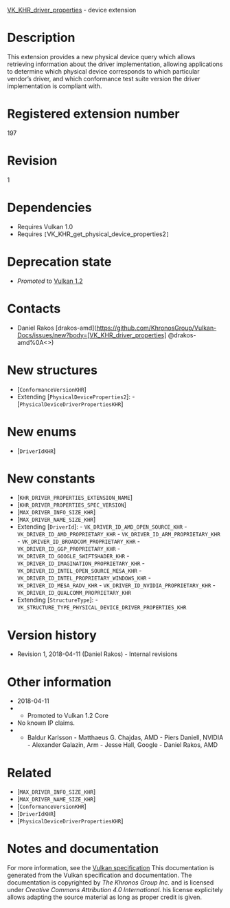 [VK_KHR_driver_properties](https://www.khronos.org/registry/vulkan/specs/1.3-extensions/man/html/VK_KHR_driver_properties.html) - device extension

# Description
This extension provides a new physical device query which allows retrieving
information about the driver implementation, allowing applications to
determine which physical device corresponds to which particular vendor’s
driver, and which conformance test suite version the driver implementation
is compliant with.

# Registered extension number
197

# Revision
1

# Dependencies
- Requires Vulkan 1.0
- Requires `[`VK_KHR_get_physical_device_properties2`]`

# Deprecation state
- *Promoted* to [Vulkan 1.2](https://www.khronos.org/registry/vulkan/specs/1.3-extensions/html/vkspec.html#versions-1.2-promotions)

# Contacts
- Daniel Rakos [drakos-amd](https://github.com/KhronosGroup/Vulkan-Docs/issues/new?body=[VK_KHR_driver_properties] @drakos-amd%0A<<Here describe the issue or question you have about the VK_KHR_driver_properties extension>>)

# New structures
- [`ConformanceVersionKHR`]
- Extending [`PhysicalDeviceProperties2`]:  - [`PhysicalDeviceDriverPropertiesKHR`]

# New enums
- [`DriverIdKHR`]

# New constants
- [`KHR_DRIVER_PROPERTIES_EXTENSION_NAME`]
- [`KHR_DRIVER_PROPERTIES_SPEC_VERSION`]
- [`MAX_DRIVER_INFO_SIZE_KHR`]
- [`MAX_DRIVER_NAME_SIZE_KHR`]
- Extending [`DriverId`]:  - `VK_DRIVER_ID_AMD_OPEN_SOURCE_KHR`  - `VK_DRIVER_ID_AMD_PROPRIETARY_KHR`  - `VK_DRIVER_ID_ARM_PROPRIETARY_KHR`  - `VK_DRIVER_ID_BROADCOM_PROPRIETARY_KHR`  - `VK_DRIVER_ID_GGP_PROPRIETARY_KHR`  - `VK_DRIVER_ID_GOOGLE_SWIFTSHADER_KHR`  - `VK_DRIVER_ID_IMAGINATION_PROPRIETARY_KHR`  - `VK_DRIVER_ID_INTEL_OPEN_SOURCE_MESA_KHR`  - `VK_DRIVER_ID_INTEL_PROPRIETARY_WINDOWS_KHR`  - `VK_DRIVER_ID_MESA_RADV_KHR`  - `VK_DRIVER_ID_NVIDIA_PROPRIETARY_KHR`  - `VK_DRIVER_ID_QUALCOMM_PROPRIETARY_KHR` 
- Extending [`StructureType`]:  - `VK_STRUCTURE_TYPE_PHYSICAL_DEVICE_DRIVER_PROPERTIES_KHR`

# Version history
- Revision 1, 2018-04-11 (Daniel Rakos)  - Internal revisions

# Other information
* 2018-04-11
*   - Promoted to Vulkan 1.2 Core 
* No known IP claims.
*   - Baldur Karlsson  - Matthaeus G. Chajdas, AMD  - Piers Daniell, NVIDIA  - Alexander Galazin, Arm  - Jesse Hall, Google  - Daniel Rakos, AMD

# Related
- [`MAX_DRIVER_INFO_SIZE_KHR`]
- [`MAX_DRIVER_NAME_SIZE_KHR`]
- [`ConformanceVersionKHR`]
- [`DriverIdKHR`]
- [`PhysicalDeviceDriverPropertiesKHR`]

# Notes and documentation
For more information, see the [Vulkan specification](https://www.khronos.org/registry/vulkan/specs/1.3-extensions/html/vkspec.html)
This documentation is generated from the Vulkan specification and documentation.
The documentation is copyrighted by *The Khronos Group Inc.* and is licensed under *Creative Commons Attribution 4.0 International*.
his license explicitely allows adapting the source material as long as proper credit is given.
        